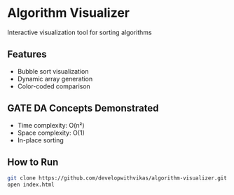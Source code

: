 # Algorithm Visualizer
Interactive visualization tool for sorting algorithms

## Features
- Bubble sort visualization
- Dynamic array generation
- Color-coded comparison

## GATE DA Concepts Demonstrated
- Time complexity: O(n²)
- Space complexity: O(1)
- In-place sorting

## How to Run
```bash
git clone https://github.com/developwithvikas/algorithm-visualizer.git
open index.html
